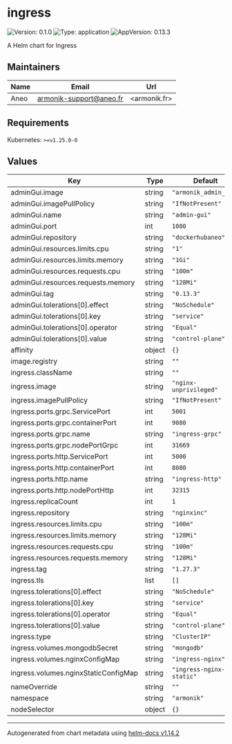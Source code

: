 # ingress

![Version: 0.1.0](https://img.shields.io/badge/Version-0.1.0-informational?style=flat-square) ![Type: application](https://img.shields.io/badge/Type-application-informational?style=flat-square) ![AppVersion: 0.13.3](https://img.shields.io/badge/AppVersion-0.13.3-informational?style=flat-square)

A Helm chart for Ingress

## Maintainers

| Name | Email | Url |
| ---- | ------ | --- |
| Aneo | <armonik-support@aneo.fr> | <armonik.fr> |

## Requirements

Kubernetes: `>=v1.25.0-0`

## Values

| Key | Type | Default | Description |
|-----|------|---------|-------------|
| adminGui.image | string | `"armonik_admin_app"` |  |
| adminGui.imagePullPolicy | string | `"IfNotPresent"` |  |
| adminGui.name | string | `"admin-gui"` |  |
| adminGui.port | int | `1080` |  |
| adminGui.repository | string | `"dockerhubaneo"` |  |
| adminGui.resources.limits.cpu | string | `"1"` |  |
| adminGui.resources.limits.memory | string | `"1Gi"` |  |
| adminGui.resources.requests.cpu | string | `"100m"` |  |
| adminGui.resources.requests.memory | string | `"128Mi"` |  |
| adminGui.tag | string | `"0.13.3"` |  |
| adminGui.tolerations[0].effect | string | `"NoSchedule"` |  |
| adminGui.tolerations[0].key | string | `"service"` |  |
| adminGui.tolerations[0].operator | string | `"Equal"` |  |
| adminGui.tolerations[0].value | string | `"control-plane"` |  |
| affinity | object | `{}` |  |
| image.registry | string | `""` |  |
| ingress.className | string | `""` |  |
| ingress.image | string | `"nginx-unprivileged"` |  |
| ingress.imagePullPolicy | string | `"IfNotPresent"` |  |
| ingress.ports.grpc.ServicePort | int | `5001` |  |
| ingress.ports.grpc.containerPort | int | `9080` |  |
| ingress.ports.grpc.name | string | `"ingress-grpc"` |  |
| ingress.ports.grpc.nodePortGrpc | int | `31669` |  |
| ingress.ports.http.ServicePort | int | `5000` |  |
| ingress.ports.http.containerPort | int | `8080` |  |
| ingress.ports.http.name | string | `"ingress-http"` |  |
| ingress.ports.http.nodePortHttp | int | `32315` |  |
| ingress.replicaCount | int | `1` |  |
| ingress.repository | string | `"nginxinc"` |  |
| ingress.resources.limits.cpu | string | `"100m"` |  |
| ingress.resources.limits.memory | string | `"128Mi"` |  |
| ingress.resources.requests.cpu | string | `"100m"` |  |
| ingress.resources.requests.memory | string | `"128Mi"` |  |
| ingress.tag | string | `"1.27.3"` |  |
| ingress.tls | list | `[]` |  |
| ingress.tolerations[0].effect | string | `"NoSchedule"` |  |
| ingress.tolerations[0].key | string | `"service"` |  |
| ingress.tolerations[0].operator | string | `"Equal"` |  |
| ingress.tolerations[0].value | string | `"control-plane"` |  |
| ingress.type | string | `"ClusterIP"` |  |
| ingress.volumes.mongodbSecret | string | `"mongodb"` |  |
| ingress.volumes.nginxConfigMap | string | `"ingress-nginx"` |  |
| ingress.volumes.nginxStaticConfigMap | string | `"ingress-nginx-static"` |  |
| nameOverride | string | `""` |  |
| namespace | string | `"armonik"` |  |
| nodeSelector | object | `{}` |  |

----------------------------------------------
Autogenerated from chart metadata using [helm-docs v1.14.2](https://github.com/norwoodj/helm-docs/releases/v1.14.2)
